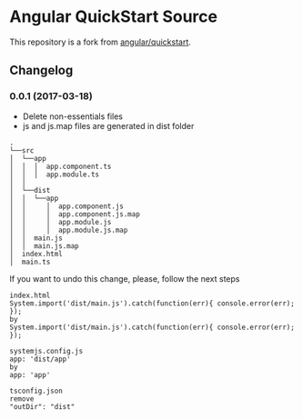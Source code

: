 
# Angular QuickStart Source

This repository is a fork from [angular/quickstart](https://github.com/angular/quickstart).


## Changelog
### 0.0.1 (2017-03-18)
* Delete non-essentials files
* js and js.map files are generated in dist folder
```
.
└──src
│  └──app
│  │  │  app.component.ts
│  │  │  app.module.ts
│  │
│  └──dist
│  │  └──app
│  │     │  app.component.js
│  │     │  app.component.js.map
│  │     │  app.module.js
│  │     │  app.module.js.map
│  │  main.js
│  │  main.js.map
│  index.html
│  main.ts
```
If you want to undo this change, please, follow the next steps

``` 
index.html
System.import('dist/main.js').catch(function(err){ console.error(err); });
by
System.import('dist/main.js').catch(function(err){ console.error(err); }); 
```
``` 
systemjs.config.js
app: 'dist/app'
by
app: 'app' 
```
``` 
tsconfig.json
remove
"outDir": "dist"
```
 